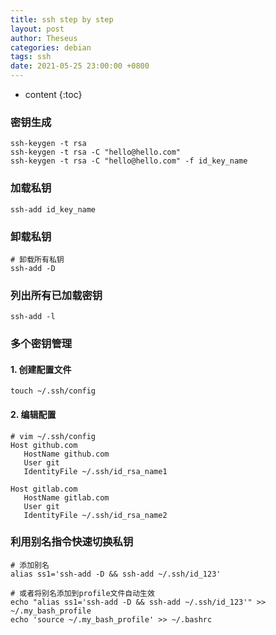 ```yaml
---
title: ssh step by step
layout: post
author: Theseus
categories: debian
tags: ssh
date: 2021-05-25 23:00:00 +0800
---
```


* content
{:toc}


### 密钥生成
```
ssh-keygen -t rsa
ssh-keygen -t rsa -C "hello@hello.com"
ssh-keygen -t rsa -C "hello@hello.com" -f id_key_name
```

### 加载私钥
```
ssh-add id_key_name
```

### 卸载私钥
```
# 卸载所有私钥
ssh-add -D
```

### 列出所有已加载密钥
```
ssh-add -l
```

### 多个密钥管理

#### 1. 创建配置文件
```
touch ~/.ssh/config
```

#### 2. 编辑配置
```
# vim ~/.ssh/config
Host github.com
   HostName github.com
   User git
   IdentityFile ~/.ssh/id_rsa_name1

Host gitlab.com 
   HostName gitlab.com
   User git
   IdentityFile ~/.ssh/id_rsa_name2
```

### 利用别名指令快速切换私钥
```
# 添加别名
alias ss1='ssh-add -D && ssh-add ~/.ssh/id_123'

# 或者将别名添加到profile文件自动生效
echo "alias ss1='ssh-add -D && ssh-add ~/.ssh/id_123'" >> ~/.my_bash_profile
echo 'source ~/.my_bash_profile' >> ~/.bashrc
```